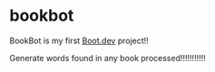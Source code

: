 # bookbot

BookBot is my first [Boot.dev](https://www.boot.dev) project!!

Generate words found in any book processed!!!!!!!!!!!
